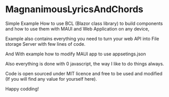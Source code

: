 # MagnanimousLyricsAndChords

Simple Example How to use BCL (Blazor class library) to build components and how to use them with MAUI and Web Application on any device,

Example also contains everything you need to turn your web API into File storage Server with few lines of code.

And With example how to modify MAUI app to use appsetings.json 

Also everything is done with 0 javascript, the way I like to do things always.

Code is open sourced under MIT licence and free to be used and modified (If you will find any value for yourself here).

Happy codding!
